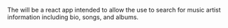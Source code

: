 The will be a react app intended to allow the use to search for music artist information including bio, songs, and albums.